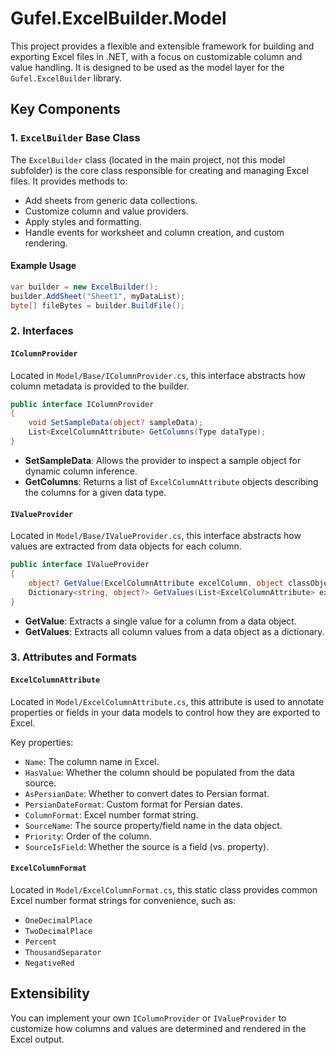 # Gufel.ExcelBuilder.Model

This project provides a flexible and extensible framework for building and exporting Excel files in .NET, with a focus on customizable column and value handling. It is designed to be used as the model layer for the `Gufel.ExcelBuilder` library.

## Key Components

### 1. `ExcelBuilder` Base Class

The `ExcelBuilder` class (located in the main project, not this model subfolder) is the core class responsible for creating and managing Excel files. It provides methods to:

- Add sheets from generic data collections.
- Customize column and value providers.
- Apply styles and formatting.
- Handle events for worksheet and column creation, and custom rendering.

#### Example Usage

```csharp
var builder = new ExcelBuilder();
builder.AddSheet("Sheet1", myDataList);
byte[] fileBytes = builder.BuildFile();
```

### 2. Interfaces

#### `IColumnProvider`

Located in `Model/Base/IColumnProvider.cs`, this interface abstracts how column metadata is provided to the builder.

```csharp
public interface IColumnProvider
{
    void SetSampleData(object? sampleData);
    List<ExcelColumnAttribute> GetColumns(Type dataType);
}
```

- **SetSampleData**: Allows the provider to inspect a sample object for dynamic column inference.
- **GetColumns**: Returns a list of `ExcelColumnAttribute` objects describing the columns for a given data type.

#### `IValueProvider`

Located in `Model/Base/IValueProvider.cs`, this interface abstracts how values are extracted from data objects for each column.

```csharp
public interface IValueProvider
{
    object? GetValue(ExcelColumnAttribute excelColumn, object classObject);
    Dictionary<string, object?> GetValues(List<ExcelColumnAttribute> excelColumns, object classObject);
}
```

- **GetValue**: Extracts a single value for a column from a data object.
- **GetValues**: Extracts all column values from a data object as a dictionary.

### 3. Attributes and Formats

#### `ExcelColumnAttribute`

Located in `Model/ExcelColumnAttribute.cs`, this attribute is used to annotate properties or fields in your data models to control how they are exported to Excel.

Key properties:
- `Name`: The column name in Excel.
- `HasValue`: Whether the column should be populated from the data source.
- `AsPersianDate`: Whether to convert dates to Persian format.
- `PersianDateFormat`: Custom format for Persian dates.
- `ColumnFormat`: Excel number format string.
- `SourceName`: The source property/field name in the data object.
- `Priority`: Order of the column.
- `SourceIsField`: Whether the source is a field (vs. property).

#### `ExcelColumnFormat`

Located in `Model/ExcelColumnFormat.cs`, this static class provides common Excel number format strings for convenience, such as:

- `OneDecimalPlace`
- `TwoDecimalPlace`
- `Percent`
- `ThousandSeparator`
- `NegativeRed`

## Extensibility

You can implement your own `IColumnProvider` or `IValueProvider` to customize how columns and values are determined and rendered in the Excel output.
